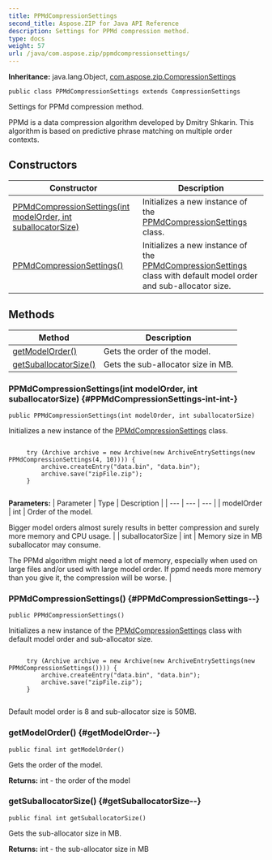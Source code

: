```yaml
---
title: PPMdCompressionSettings
second_title: Aspose.ZIP for Java API Reference
description: Settings for PPMd compression method.
type: docs
weight: 57
url: /java/com.aspose.zip/ppmdcompressionsettings/
---
```


**Inheritance:**
java.lang.Object, [com.aspose.zip.CompressionSettings](../../com.aspose.zip/compressionsettings)
```
public class PPMdCompressionSettings extends CompressionSettings
```

Settings for PPMd compression method.

PPMd is a data compression algorithm developed by Dmitry Shkarin. This algorithm is based on predictive phrase matching on multiple order contexts.
## Constructors

| Constructor | Description |
| --- | --- |
| [PPMdCompressionSettings(int modelOrder, int suballocatorSize)](#PPMdCompressionSettings-int-int-) | Initializes a new instance of the [PPMdCompressionSettings](../../com.aspose.zip/ppmdcompressionsettings) class. |
| [PPMdCompressionSettings()](#PPMdCompressionSettings--) | Initializes a new instance of the [PPMdCompressionSettings](../../com.aspose.zip/ppmdcompressionsettings) class with default model order and sub-allocator size. |
## Methods

| Method | Description |
| --- | --- |
| [getModelOrder()](#getModelOrder--) | Gets the order of the model. |
| [getSuballocatorSize()](#getSuballocatorSize--) | Gets the sub-allocator size in MB. |
### PPMdCompressionSettings(int modelOrder, int suballocatorSize) {#PPMdCompressionSettings-int-int-}
```
public PPMdCompressionSettings(int modelOrder, int suballocatorSize)
```


Initializes a new instance of the [PPMdCompressionSettings](../../com.aspose.zip/ppmdcompressionsettings) class.

```

     try (Archive archive = new Archive(new ArchiveEntrySettings(new PPMdCompressionSettings(4, 10)))) {
         archive.createEntry("data.bin", "data.bin");
         archive.save("zipFile.zip");
     }
 
```



**Parameters:**
| Parameter | Type | Description |
| --- | --- | --- |
| modelOrder | int | Order of the model.

Bigger model orders almost surely results in better compression and surely more memory and CPU usage. |
| suballocatorSize | int | Memory size in MB suballocator may consume.

The PPMd algorithm might need a lot of memory, especially when used on large files and/or used with large model order. If ppmd needs more memory than you give it, the compression will be worse. |

### PPMdCompressionSettings() {#PPMdCompressionSettings--}
```
public PPMdCompressionSettings()
```


Initializes a new instance of the [PPMdCompressionSettings](../../com.aspose.zip/ppmdcompressionsettings) class with default model order and sub-allocator size.

```

     try (Archive archive = new Archive(new ArchiveEntrySettings(new PPMdCompressionSettings()))) {
         archive.createEntry("data.bin", "data.bin");
         archive.save("zipFile.zip");
     }
 
```

Default model order is 8 and sub-allocator size is 50MB.

### getModelOrder() {#getModelOrder--}
```
public final int getModelOrder()
```


Gets the order of the model.

**Returns:**
int - the order of the model
### getSuballocatorSize() {#getSuballocatorSize--}
```
public final int getSuballocatorSize()
```


Gets the sub-allocator size in MB.

**Returns:**
int - the sub-allocator size in MB
